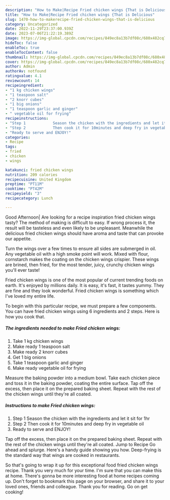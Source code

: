 ```yaml
---
description: "How to Make|Recipe Fried chicken wings {That is Delicious"
title: "How to Make|Recipe Fried chicken wings {That is Delicious"
slug: 1470-how-to-makerecipe-fried-chicken-wings-that-is-delicious
category: Uncategorized
date: 2022-11-29T23:37:00.939Z
date: 2023-07-06T21:22:19.389Z
image: https://img-global.cpcdn.com/recipes/849ec8a13b7df08c/680x482cq70/fried-chicken-wings-recipe-main-photo.jpg
hideToc: false
enableToc: true
enableTocContent: false
thumbnail: https://img-global.cpcdn.com/recipes/849ec8a13b7df08c/680x482cq70/fried-chicken-wings-recipe-main-photo.jpg
cover: https://img-global.cpcdn.com/recipes/849ec8a13b7df08c/680x482cq70/fried-chicken-wings-recipe-main-photo.jpg
author: Admin
authorAv: notfound
ratingvalue: 4.1
reviewcount: 14
recipeingredient:
- "1 kg chicken wings"
- "1 teaspoon salt"
- "2 knorr cubes"
- "1 big onions"
- "1 teaspoon garlic and ginger"
- " vegetable oil for frying"
recipeinstructions:
- "Step 1            Season the chicken with the ingredients and let it sit for 1hr"
- "Step 2            Then cook it for 10minutes and deep fry in vegetable oil"
- "Ready to serve and ENJOY!"
categories:
- Recipe
tags:
- fried
- chicken
- wings

katakunci: fried chicken wings 
nutrition: 209 calories
recipecuisine: United Kingdom
preptime: "PT11M"
cooktime: "PT42M"
recipeyield: "3"
recipecategory: Lunch

---
```



Good Afternoon| Are looking for a recipe inspiration fried chicken wings tasty? The method of making is difficult to easy. If wrong process it, the result will be tasteless and even likely to be unpleasant. Meanwhile the delicious fried chicken wings should have aroma and taste that can provoke our appetite.





Turn the wings over a few times to ensure all sides are submerged in oil. Any vegetable oil with a high smoke point will work. Mixed with flour, cornstarch makes the coating on the chicken wings crispier. These wings are brined, then fried, for the most tender, juicy, crunchy chicken wings you&#39;ll ever taste!

Fried chicken wings is one of the most popular of current trending foods on earth. It's enjoyed by millions daily. It is easy, it's fast, it tastes yummy. They are fine and they look wonderful. Fried chicken wings is something which I've loved my entire life.


To begin with this particular recipe, we must prepare a few components. You can have fried chicken wings using 6 ingredients and 2 steps. Here is how you cook that.

<!--inarticleads1-->

##### The ingredients needed to make Fried chicken wings:

1. Take 1 kg chicken wings
1. Make ready 1 teaspoon salt
1. Make ready 2 knorr cubes
1. Get 1 big onions
1. Take 1 teaspoon garlic and ginger
1. Make ready  vegetable oil for frying


Measure the baking powder into a medium bowl. Take each chicken piece and toss it in the baking powder, coating the entire surface. Tap off the excess, then place it on the prepared baking sheet. Repeat with the rest of the chicken wings until they&#39;re all coated. 

<!--inarticleads2-->

##### Instructions to make Fried chicken wings:

1. Step 1            Season the chicken with the ingredients and let it sit for 1hr
1. Step 2            Then cook it for 10minutes and deep fry in vegetable oil
1. Ready to serve and ENJOY!

Tap off the excess, then place it on the prepared baking sheet. Repeat with the rest of the chicken wings until they&#39;re all coated. Jump to Recipe Go ahead and splurge. Here&#39;s a handy guide showing you how. Deep-frying is the standard way that wings are cooked in restaurants. 

So that's going to wrap it up for this exceptional food fried chicken wings recipe. Thank you very much for your time. I'm sure that you can make this at home. There's gonna be more interesting food at home recipes coming up. Don't forget to bookmark this page on your browser, and share it to your loved ones, friends and colleague. Thank you for reading. Go on get cooking!

